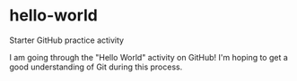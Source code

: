 # hello-world
Starter GitHub practice activity

I am going through the "Hello World" activity on GitHub!
I'm hoping to get a good understanding of Git during this process.
